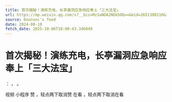 ```yaml
---
title: 首次揭秘！演练充电，长亭漏洞应急响应奉上「三大法宝」
url: https://mp.weixin.qq.com/s?__biz=MzIwNDA2NDk5OQ==&mid=2651388110&idx=1&sn=f85ab376dfe5e685ddd43813452f4af0
source: Doonsec's feed
date: 2024-08-10
fetch_date: 2025-10-06T18:00:43.346049
---
```


# 首次揭秘！演练充电，长亭漏洞应急响应奉上「三大法宝」

：
，
。

视频
小程序
赞
，轻点两下取消赞
在看
，轻点两下取消在看